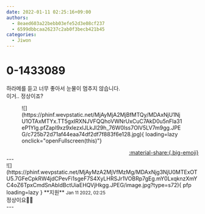 ```yaml
---
date: 2022-01-11 02:25:16+09:00
authors:
  - 8eaed603a22bebb03efe52d3e08cf237
  - 6599dbbcaa26237c2ab0f3becb421b45
categories:
  - Jiwon
---
```


# 0-1433089

<div class="post-container" markdown="1">
<div class="content-container md-sidebar__scrollwrap" markdown="1">

하라메를 듣고 너무 좋아서 눈물이 멈추지 않습니다.<br>이거.. 정상이죠?
<figure markdown="1">
![](https://phinf.wevpstatic.net/MjAyMjA2MjBfMTQy/MDAxNjU1NjU1OTAxMTYx.TT5gxIRXNJVFQQhoVWNrUxCuC7AkD0u5nFla31eP1YIg.pfZapI9xz9xlezxlJLkJl29h_76W0lss7OlV5LV7m9gg.JPEG/c725b72d71af44eaa74df2df7f883f6e128.jpg){ loading=lazy onclick="openFullscreen(this)"}
</figure>


</div>
</div>

<div style="text-align: right;" markdown="1">
<a href="https://weverse.io/fromis9/fanpost/0-1433089" style="text-align: right;">:material-share:{.big-emoji}</a>
</div>
---

<div class="comments-container md-sidebar__scrollwrap" markdown="1">
<div class="comment" markdown="1">
<div class='id-container' markdown="1">
![](https://phinf.wevpstatic.net/MjAyMzA2MjVfMzMg/MDAxNjg3NjU0MTExOTU5.7GFeCpkRW4jdCPevFi1sgeF7S4XyLHRSJr1VOBRp7gEg.mY0LxqknzXmYC4oZ6TpxCmdSnAbldBctUiaEHQVjHkgg.JPEG/image.jpg?type=s72){ pfp loading=lazy }
**<span class="artist">지원</span>** <small>Jan 11 2022, 02:25</small><br>
</div>
<div class='comment-body' markdown="1">
정상이요🤭🤍
</div>
</div>
</div>
---

